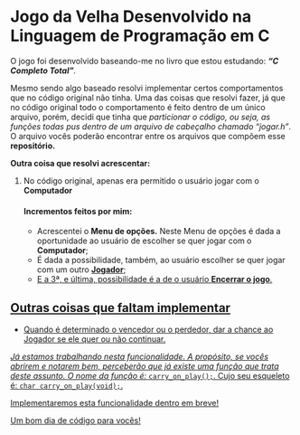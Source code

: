 <h1>
  Jogo da Velha Desenvolvido na <i></i>Linguagem de Programação em C</i>
</h1>

<p>
  O jogo foi desenvolvido baseando-me no livro que estou estudando: <em><b>&ldquo;C Completo Total&rdquo;</b>.</em>
</p>

<p>
  Mesmo sendo algo baseado resolvi implementar certos comportamentos que no código original não tinha. Uma das coisas que resolvi fazer, já que no código original todo o comportamento é feito dentro de um único arquivo, porém, decidi que tinha que <i>particionar o código, ou seja, as funções todas pus dentro de um arquivo de cabeçalho chamado &ldquo;jogar.h&rdquo;</i>. O arquivo vocês poderão encontrar entre os arquivos que compõem esse <b>repositório.</b>
</p>

<p>
  <b>Outra coisa que resolvi acrescentar:</b>
<ol>
  <li>
    No código original, apenas era permitido o usuário jogar com o <b>Computador</b>
  </li>
  <h4>
    Incrementos feitos por mim:
  </h4>
  <ul>
    <li>Acrescentei o <b>Menu de opções.</b> Neste Menu de opções é dada a oportunidade ao usuário de escolher se quer jogar com o <b>Computador</b>;
    </li>
    <li>
      É dada a possibilidade, também, ao usuário escolher se quer jogar com um outro <u><b>Jogador</b>;
    </li>
  <li>
    E a 3ª, e última, possibilidade é a de o usuário <b>Encerrar o jogo</b>.
  </li>
</ol>
</p>

<h2>Outras coisas que faltam implementar</h2>

<ul>
  <li>
  Quando é determinado o vencedor ou o perdedor, dar a chance ao Jogador se ele quer ou não continuar.
  </li>
</ul>

<p>
  <em>Já estamos trabalhando nesta funcionalidade. A propósito, se vocês abrirem e notarem bem, perceberão que já existe uma função que trata deste assunto. O nome da função é: </em> <code>carry_on_play();</code>. Cujo seu esqueleto é: <code>char carry_on_play(void);</code>.
</p>

<p>Implementaremos esta funcionalidade dentro em breve!</p>

<p>Um bom dia de código para vocês!</p>

